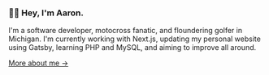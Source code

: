 ### 👋🏻 Hey, I'm Aaron.

I'm a software developer, motocross fanatic, and floundering golfer in Michigan. I'm currently working with Next.js, updating my personal website using Gatsby, learning PHP and MySQL, and aiming to improve all around.

[More about me &rarr;](https://aarondurant.com/about/)
